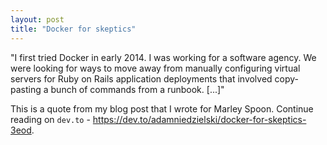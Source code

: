 ```yaml
---
layout: post
title: "Docker for skeptics"
---
```


"I first tried Docker in early 2014. I was working for a software agency. We were looking for ways to move away from manually configuring virtual servers for Ruby on Rails application deployments that involved copy-pasting a bunch of commands from a runbook. [...]"

This is a quote from my blog post that I wrote for Marley Spoon. Continue reading on `dev.to` - https://dev.to/adamniedzielski/docker-for-skeptics-3eod.
